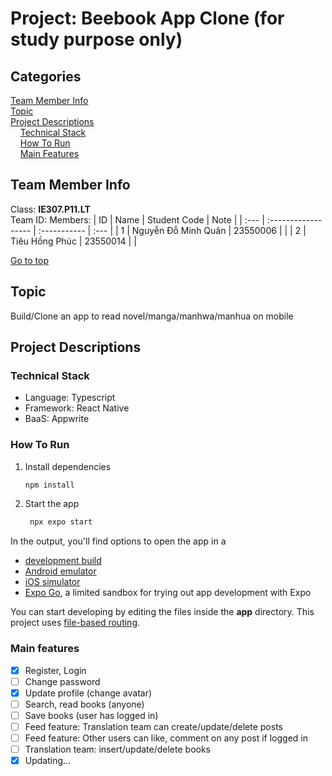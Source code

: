# Project: Beebook App Clone (for study purpose only)
<a name="top"> <a>

## Categories
[Team Member Info](#info)\
[Topic](#topic)\
[Project Descriptions](#project)\
&nbsp;&nbsp;&nbsp; [Technical Stack](#used)\
&nbsp;&nbsp;&nbsp; [How To Run](#howtouse)\
&nbsp;&nbsp;&nbsp; [Main Features](#main-features)

## Team Member Info <a name="info"></a>

Class: **IE307.P11.LT** \
Team ID: 
Members:
| ID   | Name                | Student Code | Note |
| :--- | :------------------ | :----------- | :--- |
| 1    | Nguyễn Đỗ Minh Quân | 23550006     |      |
| 2    | Tiêu Hồng Phúc      | 23550014     |      |

[Go to top](#top)

## Topic <a name="topic"></a>

Build/Clone an app to read novel/manga/manhwa/manhua on mobile


## Project Descriptions <a name="project"></a>

### Technical Stack <a name="used"></a>

- Language: Typescript
- Framework: React Native
- BaaS: Appwrite

### How To Run <a name="howtouse"></a>
1. Install dependencies

   ```bash
   npm install
   ```

2. Start the app

   ```bash
    npx expo start
   ```

In the output, you'll find options to open the app in a

- [development build](https://docs.expo.dev/develop/development-builds/introduction/)
- [Android emulator](https://docs.expo.dev/workflow/android-studio-emulator/)
- [iOS simulator](https://docs.expo.dev/workflow/ios-simulator/)
- [Expo Go](https://expo.dev/go), a limited sandbox for trying out app development with Expo

You can start developing by editing the files inside the **app** directory. This project uses [file-based routing](https://docs.expo.dev/router/introduction).


### Main features <a name="main-features"></a>
- [x] Register, Login
- [ ] Change password
- [x] Update profile (change avatar)
- [ ] Search, read books (anyone)
- [ ] Save books (user has logged in)
- [ ] Feed feature: Translation team can create/update/delete posts
- [ ] Feed feature: Other users can like, comment on any post if logged in
- [ ] Translation team: insert/update/delete books
- [x] Updating...
